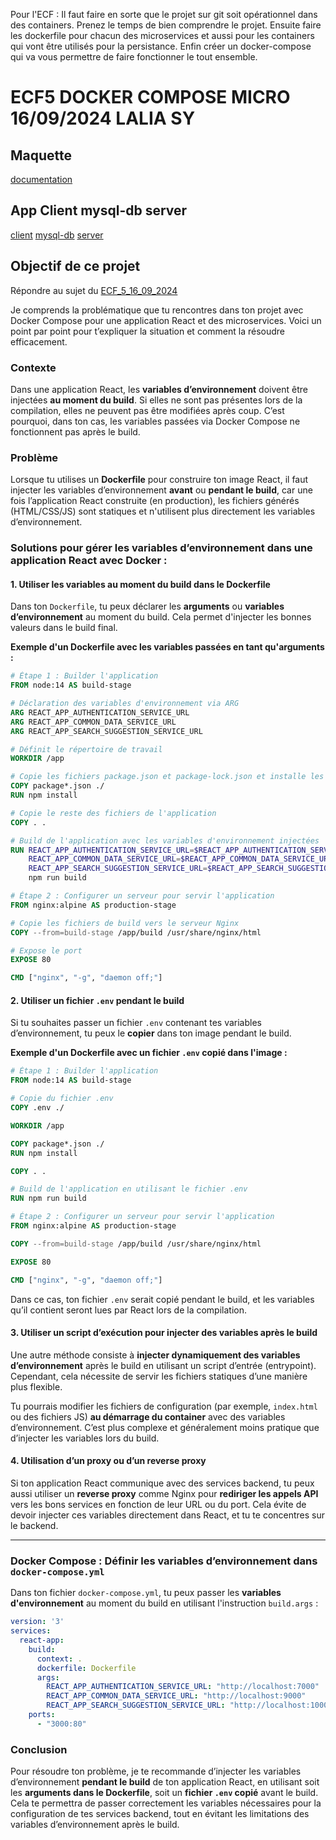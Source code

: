 Pour l'ECF : Il faut faire en sorte que le projet sur git soit opérationnel dans des containers. Prenez le temps de bien comprendre le projet. Ensuite faire les dockerfile pour chacun des microservices et aussi pour les containers qui vont être utilisés pour la persistance. Enfin créer un docker-compose qui va vous permettre de faire fonctionner le tout ensemble. 

# ECF5 DOCKER COMPOSE MICRO 16/09/2024 LALIA SY

## Maquette
[documentation](./documentation/)


## App Client mysql-db server
[client](./ECF/ECF/ecf_docker_compose_micro/client/)
[mysql-db](./ECF/ECF/ecf_docker_compose_micro/mysql-db/)
[server](./ECF/ECF/ecf_docker_compose_micro/server/)

## Objectif de ce projet
Répondre au sujet du [ECF_5_16_09_2024](./ECF_5_16_09_2024.md/)

Je comprends la problématique que tu rencontres dans ton projet avec Docker Compose pour une application React et des microservices. Voici un point par point pour t’expliquer la situation et comment la résoudre efficacement.

### Contexte

Dans une application React, les **variables d’environnement** doivent être injectées **au moment du build**. Si elles ne sont pas présentes lors de la compilation, elles ne peuvent pas être modifiées après coup. C’est pourquoi, dans ton cas, les variables passées via Docker Compose ne fonctionnent pas après le build.

### Problème

Lorsque tu utilises un **Dockerfile** pour construire ton image React, il faut injecter les variables d’environnement **avant** ou **pendant le build**, car une fois l’application React construite (en production), les fichiers générés (HTML/CSS/JS) sont statiques et n'utilisent plus directement les variables d’environnement.

### Solutions pour gérer les variables d’environnement dans une application React avec Docker :

#### 1. **Utiliser les variables au moment du build dans le Dockerfile**

Dans ton `Dockerfile`, tu peux déclarer les **arguments** ou **variables d’environnement** au moment du build. Cela permet d'injecter les bonnes valeurs dans le build final.

**Exemple d'un Dockerfile avec les variables passées en tant qu'arguments :**

```Dockerfile
# Étape 1 : Builder l'application
FROM node:14 AS build-stage

# Déclaration des variables d'environnement via ARG
ARG REACT_APP_AUTHENTICATION_SERVICE_URL
ARG REACT_APP_COMMON_DATA_SERVICE_URL
ARG REACT_APP_SEARCH_SUGGESTION_SERVICE_URL

# Définit le répertoire de travail
WORKDIR /app

# Copie les fichiers package.json et package-lock.json et installe les dépendances
COPY package*.json ./
RUN npm install

# Copie le reste des fichiers de l'application
COPY . .

# Build de l'application avec les variables d'environnement injectées
RUN REACT_APP_AUTHENTICATION_SERVICE_URL=$REACT_APP_AUTHENTICATION_SERVICE_URL \
    REACT_APP_COMMON_DATA_SERVICE_URL=$REACT_APP_COMMON_DATA_SERVICE_URL \
    REACT_APP_SEARCH_SUGGESTION_SERVICE_URL=$REACT_APP_SEARCH_SUGGESTION_SERVICE_URL \
    npm run build

# Étape 2 : Configurer un serveur pour servir l'application
FROM nginx:alpine AS production-stage

# Copie les fichiers de build vers le serveur Nginx
COPY --from=build-stage /app/build /usr/share/nginx/html

# Expose le port
EXPOSE 80

CMD ["nginx", "-g", "daemon off;"]
```

#### 2. **Utiliser un fichier `.env` pendant le build**

Si tu souhaites passer un fichier `.env` contenant tes variables d’environnement, tu peux le **copier** dans ton image pendant le build.

**Exemple d'un Dockerfile avec un fichier `.env` copié dans l'image :**

```Dockerfile
# Étape 1 : Builder l'application
FROM node:14 AS build-stage

# Copie du fichier .env
COPY .env ./

WORKDIR /app

COPY package*.json ./
RUN npm install

COPY . .

# Build de l'application en utilisant le fichier .env
RUN npm run build

# Étape 2 : Configurer un serveur pour servir l'application
FROM nginx:alpine AS production-stage

COPY --from=build-stage /app/build /usr/share/nginx/html

EXPOSE 80

CMD ["nginx", "-g", "daemon off;"]
```

Dans ce cas, ton fichier `.env` serait copié pendant le build, et les variables qu’il contient seront lues par React lors de la compilation.

#### 3. **Utiliser un script d’exécution pour injecter des variables après le build**

Une autre méthode consiste à **injecter dynamiquement des variables d’environnement** après le build en utilisant un script d’entrée (entrypoint). Cependant, cela nécessite de servir les fichiers statiques d’une manière plus flexible.

Tu pourrais modifier les fichiers de configuration (par exemple, `index.html` ou des fichiers JS) **au démarrage du container** avec des variables d’environnement. C’est plus complexe et généralement moins pratique que d’injecter les variables lors du build.

#### 4. **Utilisation d’un proxy ou d’un reverse proxy**

Si ton application React communique avec des services backend, tu peux aussi utiliser un **reverse proxy** comme Nginx pour **rediriger les appels API** vers les bons services en fonction de leur URL ou du port. Cela évite de devoir injecter ces variables directement dans React, et tu te concentres sur le backend.

---

### Docker Compose : Définir les variables d’environnement dans `docker-compose.yml`

Dans ton fichier `docker-compose.yml`, tu peux passer les **variables d'environnement** au moment du build en utilisant l'instruction `build.args` :

```yaml
version: '3'
services:
  react-app:
    build:
      context: .
      dockerfile: Dockerfile
      args:
        REACT_APP_AUTHENTICATION_SERVICE_URL: "http://localhost:7000"
        REACT_APP_COMMON_DATA_SERVICE_URL: "http://localhost:9000"
        REACT_APP_SEARCH_SUGGESTION_SERVICE_URL: "http://localhost:10000"
    ports:
      - "3000:80"
```

### Conclusion

Pour résoudre ton problème, je te recommande d’injecter les variables d’environnement **pendant le build** de ton application React, en utilisant soit les **arguments dans le Dockerfile**, soit un **fichier `.env` copié** avant le build. Cela te permettra de passer correctement les variables nécessaires pour la configuration de tes services backend, tout en évitant les limitations des variables d’environnement après le build.



